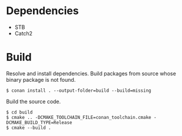 # Dependencies

* STB
* Catch2

# Build

Resolve and install dependencies. Build packages from source whose binary package is not found.

    $ conan install . --output-folder=build --build=missing

Build the source code.

    $ cd build
    $ cmake .. -DCMAKE_TOOLCHAIN_FILE=conan_toolchain.cmake -DCMAKE_BUILD_TYPE=Release
    $ cmake --build .
